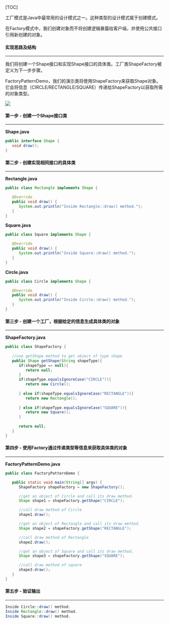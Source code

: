 [TOC]

工厂模式是Java中最常用的设计模式之一。这种类型的设计模式属于创建模式。

在Factory模式中，我们创建对象而不将创建逻辑暴露给客户端，并使用公共接口引用新创建的对象。

#### 实现思路及结构

---

我们将创建一个Shape接口和实现Shape接口的具体类。工厂类ShapeFactory被定义为下一步步骤。

FactoryPatternDemo，我们的演示类将使用ShapeFactory来获取Shape对象。它会将信息（CIRCLE/RECTANGLE/SQUARE）传递给ShapeFactory以获取所需的对象类型。

![](/projects/java_design_pattern/157468f05e147108.png)

#### 第一步 - 创建一个Shape接口类

---

**Shape.java**

```java
public interface Shape {
   void draw();
}
```

#### 第二步 - 创建实现相同接口的具体类

---

**Rectangle.java**

```java
public class Rectangle implements Shape {

   @Override
   public void draw() {
      System.out.println("Inside Rectangle::draw() method.");
   }
}
```

**Square.java**

```java
public class Square implements Shape {

   @Override
   public void draw() {
      System.out.println("Inside Square::draw() method.");
   }
}
```

**Circle.java**

```java
public class Circle implements Shape {

   @Override
   public void draw() {
      System.out.println("Inside Circle::draw() method.");
   }
}
```

#### 第三步 - 创建一个工厂，根据给定的信息生成具体类的对象

---

**ShapeFactory.java**

```java
public class ShapeFactory {
	
   //use getShape method to get object of type shape 
   public Shape getShape(String shapeType){
      if(shapeType == null){
         return null;
      }		
      if(shapeType.equalsIgnoreCase("CIRCLE")){
         return new Circle();
         
      } else if(shapeType.equalsIgnoreCase("RECTANGLE")){
         return new Rectangle();
         
      } else if(shapeType.equalsIgnoreCase("SQUARE")){
         return new Square();
      }
      
      return null;
   }
}
```

#### 第四步 - 使用Factory通过传递类型等信息来获取具体类的对象

---

**FactoryPatternDemo.java**

```java
public class FactoryPatternDemo {

   public static void main(String[] args) {
      ShapeFactory shapeFactory = new ShapeFactory();

      //get an object of Circle and call its draw method.
      Shape shape1 = shapeFactory.getShape("CIRCLE");

      //call draw method of Circle
      shape1.draw();

      //get an object of Rectangle and call its draw method.
      Shape shape2 = shapeFactory.getShape("RECTANGLE");

      //call draw method of Rectangle
      shape2.draw();

      //get an object of Square and call its draw method.
      Shape shape3 = shapeFactory.getShape("SQUARE");

      //call draw method of square
      shape3.draw();
   }
}
```

#### 第五步 - 验证输出

---

```java
Inside Circle::draw() method.
Inside Rectangle::draw() method.
Inside Square::draw() method.
```